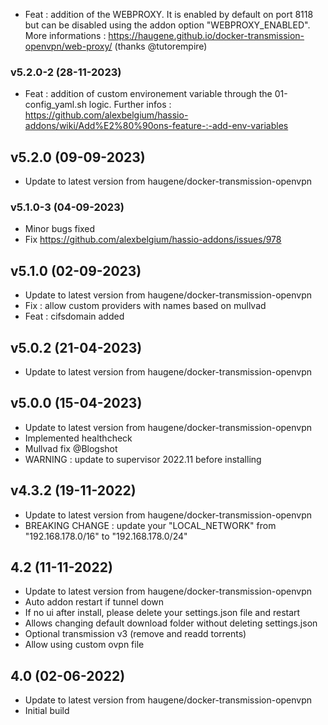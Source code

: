- Feat : addition of the WEBPROXY. It is enabled by default on port 8118 but can be disabled using the addon option "WEBPROXY_ENABLED". More informations : https://haugene.github.io/docker-transmission-openvpn/web-proxy/ (thanks @tutorempire)

### v5.2.0-2 (28-11-2023)
- Feat : addition of custom environement variable through the 01-config_yaml.sh logic. Further infos : https://github.com/alexbelgium/hassio-addons/wiki/Add%E2%80%90ons-feature-:-add-env-variables

## v5.2.0 (09-09-2023)
- Update to latest version from haugene/docker-transmission-openvpn

### v5.1.0-3 (04-09-2023)
- Minor bugs fixed
- Fix https://github.com/alexbelgium/hassio-addons/issues/978

## v5.1.0 (02-09-2023)
- Update to latest version from haugene/docker-transmission-openvpn
- Fix : allow custom providers with names based on mullvad
- Feat : cifsdomain added

## v5.0.2 (21-04-2023)

- Update to latest version from haugene/docker-transmission-openvpn

## v5.0.0 (15-04-2023)

- Update to latest version from haugene/docker-transmission-openvpn
- Implemented healthcheck
- Mullvad fix @Blogshot
- WARNING : update to supervisor 2022.11 before installing

## v4.3.2 (19-11-2022)

- Update to latest version from haugene/docker-transmission-openvpn
- BREAKING CHANGE : update your "LOCAL_NETWORK" from "192.168.178.0/16" to "192.168.178.0/24"

## 4.2 (11-11-2022)

- Update to latest version from haugene/docker-transmission-openvpn
- Auto addon restart if tunnel down
- If no ui after install, please delete your settings.json file and restart
- Allows changing default download folder without deleting settings.json
- Optional transmission v3 (remove and readd torrents)
- Allow using custom ovpn file

## 4.0 (02-06-2022)

- Update to latest version from haugene/docker-transmission-openvpn
- Initial build
